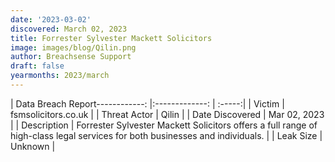 ```yaml
---
date: '2023-03-02'
discovered: March 02, 2023
title: Forrester Sylvester Mackett Solicitors
image: images/blog/Qilin.png
author: Breachsense Support
draft: false
yearmonths: 2023/march
---
```


| Data Breach Report------------:     |:-------------:    | :-----:|
| Victim      | fsmsolicitors.co.uk      | 
| Threat Actor      | Qilin      | 
| Date Discovered      | Mar 02, 2023      | 
| Description      | Forrester Sylvester Mackett Solicitors offers a full range of high-class legal services for both businesses and individuals.      | 
| Leak Size      | Unknown      | 

